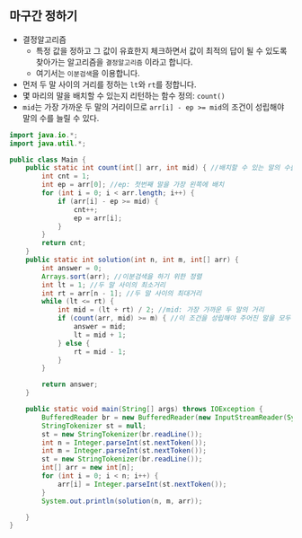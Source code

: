 ## 마구간 정하기

- 결정알고리즘
    - 특정 값을 정하고 그 값이 유효한지 체크하면서 값이 최적의 답이 될 수 있도록 찾아가는 알고리즘을 `결정알고리즘` 이라고 합니다.
    - 여기서는 `이분검색`을 이용합니다.
- 먼저 두 말 사이의 거리를 정하는 `lt`와 `rt`를 정합니다.
- 몇 마리의 말을 배치할 수 있는지 리턴하는 함수 정의: `count()`
- `mid`는 가장 가까운 두 말의 거리이므로 `arr[i] - ep >= mid`의 조건이 성립해야 말의 수를 늘릴 수 있다.

```java
import java.io.*;
import java.util.*;

public class Main {
    public static int count(int[] arr, int mid) { //배치할 수 있는 말의 수를 리턴하는 함수
        int cnt = 1;
        int ep = arr[0]; //ep: 첫번째 말을 가장 왼쪽에 배치
        for (int i = 0; i < arr.length; i++) {
            if (arr[i] - ep >= mid) {
                cnt++;
                ep = arr[i];
            }
        }
        return cnt;
    }
    public static int solution(int n, int m, int[] arr) {
        int answer = 0;
        Arrays.sort(arr); //이분검색을 하기 위한 정렬
        int lt = 1; //두 말 사이의 최소거리
        int rt = arr[n - 1]; //두 말 사이의 최대거리
        while (lt <= rt) {
            int mid = (lt + rt) / 2; //mid: 가장 가까운 두 말의 거리
            if (count(arr, mid) >= m) { //이 조건을 성립해야 주어진 말을 모두 배치할 수 있다.
                answer = mid;
                lt = mid + 1;
            } else {
                rt = mid - 1;
            }
        }

        return answer;
    }

    public static void main(String[] args) throws IOException {
        BufferedReader br = new BufferedReader(new InputStreamReader(System.in));
        StringTokenizer st = null;
        st = new StringTokenizer(br.readLine());
        int n = Integer.parseInt(st.nextToken());
        int m = Integer.parseInt(st.nextToken());
        st = new StringTokenizer(br.readLine());
        int[] arr = new int[n];
        for (int i = 0; i < n; i++) {
            arr[i] = Integer.parseInt(st.nextToken());
        }
        System.out.println(solution(n, m, arr));

    }
}
```
